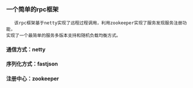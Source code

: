 ### 一个简单的rpc框架
       该rpc框架基于netty实现了远程过程调用，利用zookeeper实现了服务发现服务注册功能，
    实现了一个最简单的服务多版本支持和随机负载均衡方式。
#### 通信方式：netty
#### 序列化方式：fastjson
#### 注册中心：zookeeper
